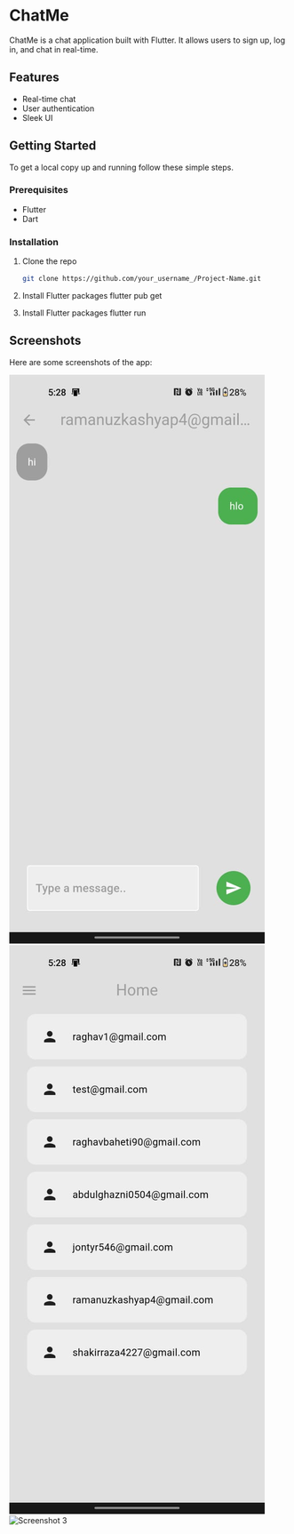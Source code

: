 # ChatMe

ChatMe is a chat application built with Flutter. It allows users to sign up, log in, and chat in real-time.

## Features

- Real-time chat
- User authentication
- Sleek UI

## Getting Started

To get a local copy up and running follow these simple steps.

### Prerequisites

- Flutter
- Dart

### Installation

1. Clone the repo

   ```sh
   git clone https://github.com/your_username_/Project-Name.git

   ```

2. Install Flutter packages
   flutter pub get

3. Install Flutter packages
   flutter run

## Screenshots

Here are some screenshots of the app:

![Screenshot 1](ScreenShots/screenshot1.jpg)
![Screenshot 2](ScreenShots/screenshot2.jpg)
![Screenshot 3](ScreenShots/screenshot3.png)
